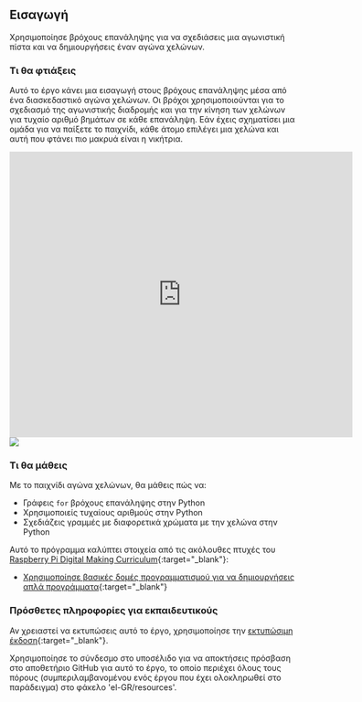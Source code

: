 ## Εισαγωγή

Χρησιμοποίησε βρόχους επανάληψης για να σχεδιάσεις μια αγωνιστική πίστα και να δημιουργήσεις έναν αγώνα χελώνων.

### Τι θα φτιάξεις

Αυτό το έργο κάνει μια εισαγωγή στους βρόχους επανάληψης μέσα από ένα διασκεδαστικό αγώνα χελώνων. Οι βρόχοι χρησιμοποιούνται για το σχεδιασμό της αγωνιστικής διαδρομής και για την κίνηση των χελώνων για τυχαίο αριθμό βημάτων σε κάθε επανάληψη. Εάν έχεις σχηματίσει μια ομάδα για να παίξετε το παιχνίδι, κάθε άτομο επιλέγει μια χελώνα και αυτή που φτάνει πιο μακρυά είναι η νικήτρια.

<div class="trinket">
  <iframe src="https://trinket.io/embed/python/9339862606?outputOnly=true&start=result" width="600" height="500" frameborder="0" marginwidth="0" marginheight="0" allowfullscreen>
  </iframe>
  <img src="images/race-finished.png">
</div>

### Τι θα μάθεις

Με το παιχνίδι αγώνα χελώνων, θα μάθεις πώς να:

+ Γράφεις `for` βρόχους επανάληψης στην Python
+ Χρησιμοποιείς τυχαίους αριθμούς στην Python
+ Σχεδιάζεις γραμμές με διαφορετικά χρώματα με την χελώνα στην Python

Αυτό το πρόγραμμα καλύπτει στοιχεία από τις ακόλουθες πτυχές του [Raspberry Pi Digital Making Curriculum](https://rpf.io/curriculum){:target="_blank"}:

+ [Χρησιμοποίησε βασικές δομές προγραμματισμού για να δημιουργήσεις απλά προγράμματα](https://www.raspberrypi.org/curriculum/programming/creator/){:target="_blank"}

### Πρόσθετες πληροφορίες για εκπαιδευτικούς

Αν χρειαστεί να εκτυπώσεις αυτό το έργο, χρησιμοποίησε την [εκτυπώσιμη έκδοση](https://projects.raspberrypi.org/el-GR/projects/turtle-race/print){:target="_blank"}.

Χρησιμοποίησε το σύνδεσμο στο υποσέλιδο για να αποκτήσεις πρόσβαση στο αποθετήριο GitHub για αυτό το έργο, το οποίο περιέχει όλους τους πόρους (συμπεριλαμβανομένου ενός έργου που έχει ολοκληρωθεί στο παράδειγμα) στο φάκελο 'el-GR/resources'.